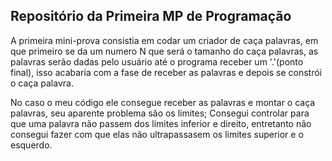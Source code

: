 ## Repositório da Primeira MP de Programação

A primeira mini-prova consistia em codar um criador de caça palavras, em que primeiro se da um numero N que será o tamanho do caça palavras, 
as palavras serão dadas pelo usuário até o programa receber um '.'(ponto final), isso acabaria com a fase de receber as palavras e depois se constrói o caça palavra.

No caso o meu código ele consegue receber as palavras e montar o caça palavras, seu aparente problema são os limites;
Consegui controlar para que uma palavra não passem dos limites inferior e direito, entretanto não consegui fazer com que elas não ultrapassasem os limites superior e
o esquerdo.